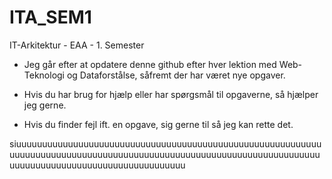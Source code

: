 # ITA_SEM1
IT-Arkitektur - EAA - 1. Semester

* Jeg går efter at opdatere denne github efter hver lektion med Web-Teknologi og Dataforstålse, såfremt der har været nye opgaver.

* Hvis du har brug for hjælp eller har spørgsmål til opgaverne, så hjælper jeg gerne.

* Hvis du finder fejl ift. en opgave, sig gerne til så jeg kan rette det.

siuuuuuuuuuuuuuuuuuuuuuuuuuuuuuuuuuuuuuuuuuuuuuuuuuuuuuuuuuuuuuuuuuuuuuuuuuuuuuuuuuuuuuuuuuuuuuuuuuuuuuuuuuuuuuuuuuuuuuuuuuuuuuuuuuuuuuuuuuuuuuuuuuuuuuuuuu
